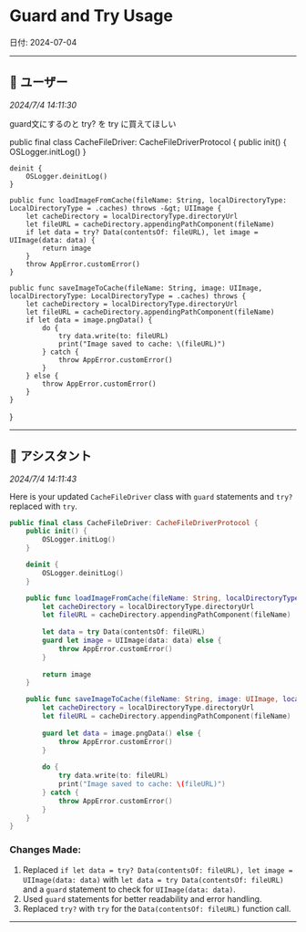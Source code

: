 # Guard and Try Usage

日付: 2024-07-04

---

## 👤 ユーザー
*2024/7/4 14:11:30*

guard文にするのと try? を try に買えてほしい

public final class CacheFileDriver: CacheFileDriverProtocol {
    public init() {
        OSLogger.initLog()
    }

    deinit {
        OSLogger.deinitLog()
    }

    public func loadImageFromCache(fileName: String, localDirectoryType: LocalDirectoryType = .caches) throws -&gt; UIImage {
        let cacheDirectory = localDirectoryType.directoryUrl
        let fileURL = cacheDirectory.appendingPathComponent(fileName)
        if let data = try? Data(contentsOf: fileURL), let image = UIImage(data: data) {
            return image
        }
        throw AppError.customError()
    }

    public func saveImageToCache(fileName: String, image: UIImage, localDirectoryType: LocalDirectoryType = .caches) throws {
        let cacheDirectory = localDirectoryType.directoryUrl
        let fileURL = cacheDirectory.appendingPathComponent(fileName)
        if let data = image.pngData() {
            do {
                try data.write(to: fileURL)
                print("Image saved to cache: \(fileURL)")
            } catch {
                throw AppError.customError()
            }
        } else {
            throw AppError.customError()
        }
    }
}

---

## 🤖 アシスタント
*2024/7/4 14:11:43*

Here is your updated `CacheFileDriver` class with `guard` statements and `try?` replaced with `try`.

```swift
public final class CacheFileDriver: CacheFileDriverProtocol {
    public init() {
        OSLogger.initLog()
    }

    deinit {
        OSLogger.deinitLog()
    }

    public func loadImageFromCache(fileName: String, localDirectoryType: LocalDirectoryType = .caches) throws -> UIImage {
        let cacheDirectory = localDirectoryType.directoryUrl
        let fileURL = cacheDirectory.appendingPathComponent(fileName)
        
        let data = try Data(contentsOf: fileURL)
        guard let image = UIImage(data: data) else {
            throw AppError.customError()
        }
        
        return image
    }

    public func saveImageToCache(fileName: String, image: UIImage, localDirectoryType: LocalDirectoryType = .caches) throws {
        let cacheDirectory = localDirectoryType.directoryUrl
        let fileURL = cacheDirectory.appendingPathComponent(fileName)
        
        guard let data = image.pngData() else {
            throw AppError.customError()
        }
        
        do {
            try data.write(to: fileURL)
            print("Image saved to cache: \(fileURL)")
        } catch {
            throw AppError.customError()
        }
    }
}
```

### Changes Made:
1. Replaced `if let data = try? Data(contentsOf: fileURL), let image = UIImage(data: data)` with `let data = try Data(contentsOf: fileURL)` and a `guard` statement to check for `UIImage(data: data)`.
2. Used `guard` statements for better readability and error handling.
3. Replaced `try?` with `try` for the `Data(contentsOf: fileURL)` function call.

---
